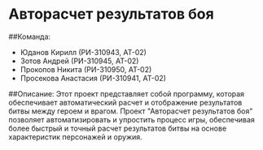 # Авторасчет результатов боя

##Команда:
- Юданов Кирилл (РИ-310943, АТ-02)
- Зотов Андрей (РИ-310945, АТ-02)
- Прокопов Никита (РИ-310950, АТ-02)
- Просекова Анастасия (РИ-310941, АТ-02)
  
##Описание:
Этот проект представляет собой программу, которая обеспечивает автоматический расчет и отображение результатов битвы между героем и врагом. Проект "Авторасчет результатов боя" позволяет автоматизировать и упростить процесс игры, обеспечивая более быстрый и точный расчет результатов битвы на основе характеристик персонажей и оружия.
